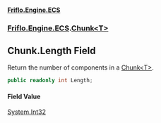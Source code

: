 #### [Friflo.Engine.ECS](index.md#'index')
### [Friflo.Engine.ECS](Friflo.Engine.ECS.md#'Friflo.Engine.ECS').[Chunk&lt;T&gt;](Chunk_T_.md#'Friflo.Engine.ECS.Chunk<T>')

## Chunk<T>.Length Field

Return the number of components in a [Chunk&lt;T&gt;](Chunk_T_.md#'Friflo.Engine.ECS.Chunk<T>').

```csharp
public readonly int Length;
```

#### Field Value
[System.Int32](https://docs.microsoft.com/en-us/dotnet/api/System.Int32#'System.Int32')